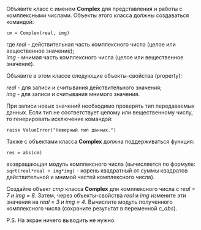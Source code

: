 Объявите класс с именем **Complex** для представления и работы с комплексными числами. Объекты этого класса должны создаваться командой:

`cm = Complex(real, img)`

где _real_ - действительная часть комплексного числа (целое или вещественное значение);  
_img_ - мнимая часть комплексного числа (целое или вещественное значение).

Объявите в этом классе следующие объекты-свойства (property):

_real_ - для записи и считывания действительного значения;  
_img_ - для записи и считывания мнимого значения.

При записи новых значений необходимо проверять тип передаваемых данных. Если тип не соответствует целому или вещественному числу, то генерировать исключение командой:

`raise ValueError("Неверный тип данных.")`

Также с объектами класса **Complex** должна поддерживаться функция:

`res = abs(cm)`

возвращающая модуль комплексного числа (вычисляется по формуле: `sqrt(real*real + img*img)` - корень квадратный от суммы квадратов действительной и мнимой частей комплексного числа).

Создайте объект _cmp_ класса **Complex** для комплексного числа с _real = 7 и img = 8_. Затем, через объекты-свойства _real_ и _img_ измените эти значения на _real = 3 и img = 4_. Вычислите модуль полученного комплексного числа (сохраните результат в переменной _c_abs_).

P.S. На экран ничего выводить не нужно.